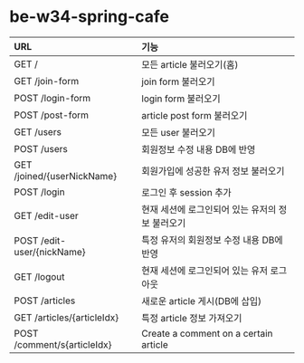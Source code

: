 # be-w34-spring-cafe
| URL                         | 기능                                    |
|:----------------------------|:--------------------------------------|
| GET /                       | 모든 article 불러오기(홈)                    |
| GET /join-form              | join form 불러오기                        |
| POST /login-form            | login form 불러오기                       |
| POST /post-form             | article post form 불러오기                |
| GET /users                  | 모든 user 불러오기                          |
| POST /users                 | 회원정보 수정 내용 DB에 반영                     |
| GET /joined/{userNickName}  | 회원가입에 성공한 유저 정보 불러오기                  |
| POST /login                 | 로그인 후 session 추가                      |
| GET /edit-user              | 현재 세션에 로그인되어 있는 유저의 정보 불러오기           |
| POST /edit-user/{nickName}  | 특정 유저의 회원정보 수정 내용 DB에 반영              |
| GET /logout                 | 현재 세션에 로그인되어 있는 유저 로그아웃               |
| POST /articles              | 새로운 article 게시(DB에 삽입)                |
| GET /articles/{articleIdx}  | 특정 article 정보 가져오기                    |
| POST /comment/s{articleIdx} | Create a comment on a certain article |
